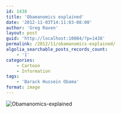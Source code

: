 ```yaml
---
id: 1438
title: 'Obamanomics explained'
date: '2012-11-03T14:11:03-08:00'
author: 'Greg Raven'
layout: post
guid: 'http://localhost:10004/?p=1438'
permalink: /2012/11/obamanomics-explained/
algolia_searchable_posts_records_count:
    - '1'
categories:
    - Cartoon
    - Information
tags:
    - 'Barack Hussein Obama'
format: image
---
```


![Obamanomics-explained](https://www.gregraven.us/_assets/img/2012/11/Obamanomics-explained.png)